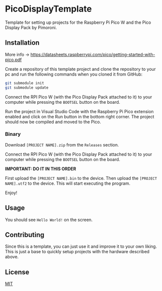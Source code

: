 # PicoDisplayTemplate

Template for setting up projects for the Raspberry Pi Pico W and the Pico Display Pack by Pimoroni.

## Installation

More info -> https://datasheets.raspberrypi.com/pico/getting-started-with-pico.pdf

Create a repository of this template project and clone the repository to your pc and run the following commands when you cloned it from GitHub:

```bash
git submodule init
git submodule update
```

Connect the RPI Pico W (with the Pico Display Pack attached to it) to your computer while pressing the `BOOTSEL` button on the board.

Run the project in Visual Studio Code with the Raspberry Pi Pico extension enabled and click on the Run button in the bottom right corner. The project should now be compiled and moved to the Pico.

### Binary

Download `[PROJECT NAME].zip` from the `Releases` section.

Connect the RPI Pico W (with the Pico Display Pack attached to it) to your computer while pressing the `BOOTSEL` button on the board.

**IMPORTANT: DO IT IN THIS ORDER**

First upload the `[PROJECT NAME].bin` to the device.
Then upload the `[PROJECT NAME].utf2` to the device. This will start executing the program.

Enjoy!

## Usage

You should see `Hello World!` on the screen.

## Contributing

Since this is a template, you can just use it and improve it to your own liking. This is just a base to quickly setup projects with the hardware described above.

## License

[MIT](https://choosealicense.com/licenses/mit/)
